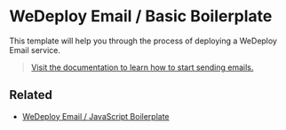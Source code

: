 # WeDeploy Email / Basic Boilerplate

This template will help you through the process of deploying a WeDeploy Email service.

> [Visit the documentation to learn how to start sending emails.](http://wedeploy.com/docs/email/)

## Related

* [WeDeploy Email / JavaScript Boilerplate](https://github.com/wedeploy/boilerplate-email/tree/js)